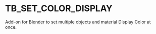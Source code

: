 # TB_SET_COLOR_DISPLAY
Add-on for Blender to set multiple objects and material Display Color at once.
